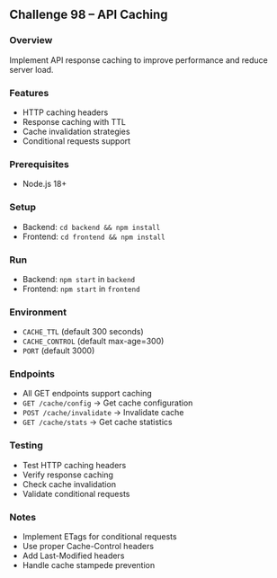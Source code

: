 ## Challenge 98 – API Caching

### Overview
Implement API response caching to improve performance and reduce server load.

### Features
- HTTP caching headers
- Response caching with TTL
- Cache invalidation strategies
- Conditional requests support

### Prerequisites
- Node.js 18+

### Setup
- Backend: `cd backend && npm install`
- Frontend: `cd frontend && npm install`

### Run
- Backend: `npm start` in `backend`
- Frontend: `npm start` in `frontend`

### Environment
- `CACHE_TTL` (default 300 seconds)
- `CACHE_CONTROL` (default max-age=300)
- `PORT` (default 3000)

### Endpoints
- All GET endpoints support caching
- `GET /cache/config` → Get cache configuration
- `POST /cache/invalidate` → Invalidate cache
- `GET /cache/stats` → Get cache statistics

### Testing
- Test HTTP caching headers
- Verify response caching
- Check cache invalidation
- Validate conditional requests

### Notes
- Implement ETags for conditional requests
- Use proper Cache-Control headers
- Add Last-Modified headers
- Handle cache stampede prevention